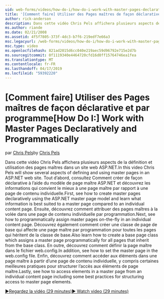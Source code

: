 ```yaml
---
uid: web-forms/videos/how-do-i/how-do-i-work-with-master-pages-declaratively-and-programmatically
title: '[Comment faire] Utiliser des Pages maîtres de façon déclarative et par programme | Microsoft Docs'
author: rick-anderson
description: Dans cette vidéo Chris Pels affichera plusieurs aspects de la définition et utilisation des pages maîtres dans un site web ASP.NET. Tout d’abord, consultez Comment créer des pages maîtres declarati...
ms.author: riande
ms.date: 02/21/2008
ms.assetid: 4f5f7805-373f-4dc3-b7f6-219edf7e66a3
msc.legacyurl: /web-forms/videos/how-do-i/how-do-i-work-with-master-pages-declaratively-and-programmatically
msc.type: video
ms.openlocfilehash: 821ad2015d6cc040e219aec59d96792e715e2d7b
ms.sourcegitcommit: 0f1119340e4464720cfd16d0ff15764746ea1fea
ms.translationtype: MT
ms.contentlocale: fr-FR
ms.lasthandoff: 04/17/2019
ms.locfileid: "59392220"
---
```

# <a name="how-do-i-work-with-master-pages-declaratively-and-programmatically"></a><span data-ttu-id="b3297-104">[Comment faire] Utiliser des Pages maîtres de façon déclarative et par programme</span><span class="sxs-lookup"><span data-stu-id="b3297-104">[How Do I:] Work with Master Pages Declaratively and Programmatically</span></span>

<span data-ttu-id="b3297-105">par [Chris Pels](https://twitter.com/chrispels)</span><span class="sxs-lookup"><span data-stu-id="b3297-105">by [Chris Pels](https://twitter.com/chrispels)</span></span>

<span data-ttu-id="b3297-106">Dans cette vidéo Chris Pels affichera plusieurs aspects de la définition et utilisation des pages maîtres dans un site web ASP.NET.</span><span class="sxs-lookup"><span data-stu-id="b3297-106">In this video Chris Pels will show several aspects of defining and using master pages in an ASP.NET web site.</span></span> <span data-ttu-id="b3297-107">Tout d’abord, consultez Comment créer de façon déclarative à l’aide du modèle de page maître ASP.NET et découvrez les informations qui convient le mieux à une page maître par rapport à une page de contenu individuelle.</span><span class="sxs-lookup"><span data-stu-id="b3297-107">First, see how to create master pages declaratively using the ASP.NET master page model and learn what information is best suited to a master page compared to an individual content page.</span></span> <span data-ttu-id="b3297-108">Ensuite, découvrez comment attribuer des pages maîtres à la volée dans une page de contenu individuelle par programmation.</span><span class="sxs-lookup"><span data-stu-id="b3297-108">Next, see how to programmatically assign master pages on-the-fly in an individual content page.</span></span> <span data-ttu-id="b3297-109">Découvrez également comment créer une classe de page de base qui affecte une page maître par programmation pour toutes les pages qui héritent de la classe de base.</span><span class="sxs-lookup"><span data-stu-id="b3297-109">Also learn how to create a base page class which assigns a master page programmatically for all pages that inherit from the base class.</span></span> <span data-ttu-id="b3297-110">En outre, découvrez comment définir la page maître dans le fichier web.config.</span><span class="sxs-lookup"><span data-stu-id="b3297-110">In addition, see how to set the master page in the web.config file.</span></span> <span data-ttu-id="b3297-111">Enfin, découvrez comment accéder aux éléments dans une page maître à partir d’une page de contenu individuelle, y compris certaines meilleures pratiques pour structurer l’accès aux éléments de page maître.</span><span class="sxs-lookup"><span data-stu-id="b3297-111">Lastly, see how to access elements in a master page from an individual content page including some best practices for structuring access to master page elements.</span></span>

[<span data-ttu-id="b3297-112">&#9654;Regardez la vidéo (29 minutes)</span><span class="sxs-lookup"><span data-stu-id="b3297-112">&#9654; Watch video (29 minutes)</span></span>](https://channel9.msdn.com/Blogs/ASP-NET-Site-Videos/how-do-i-work-with-master-pages-declaratively-and-programmatically)
